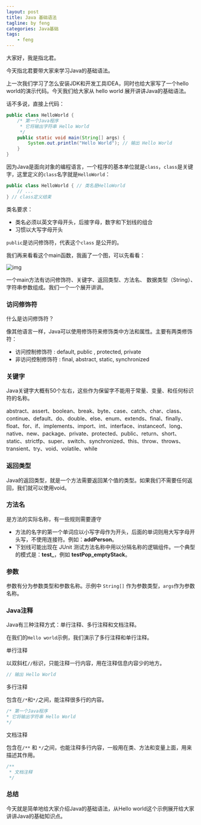 ```yaml
---
layout: post
title: Java 基础语法
tagline: by feng
categories: Java基础
tags: 
    - feng
---
```


大家好，我是指北君。

今天指北君要带大家来学习Java的基础语法。

上一次我们学习了怎么安装JDK和开发工具IDEA，同时也给大家写了一个hello world的演示代码。今天我们给大家从 hello world 展开讲讲Java的基础语法。

话不多说，直接上代码：

```java
public class HelloWorld {
    /* 第一个Java程序
     * 它将输出字符串 Hello World
     */
    public static void main(String[] args) {
        System.out.println("Hello World"); // 输出 Hello World
    }
}
```

因为Java是面向对象的编程语言，一个程序的基本单位就是`class`，`class`是关键字，这里定义的`class`名字就是`HelloWorld`：

```java
public class HelloWorld { // 类名是HelloWorld
    // ...
} // class定义结束
```

类名要求：

- 类名必须以英文字母开头，后接字母，数字和下划线的组合
- 习惯以大写字母开头

`public`是访问修饰符，代表这个`class` 是公开的。

我们再来看看这个main函数，我画了一个图，可以先看看：

![img](http://www.javanorth.cn/assets/images/2021/feng/java-basic1.jpeg)

一个main方法有访问修饰符、关键字、返回类型、方法名、 数据类型（String）、字符串参数组成。我们一个一个展开讲讲。

### 访问修饰符

什么是访问修饰符？

像其他语言一样，Java可以使用修饰符来修饰类中方法和属性。主要有两类修饰符：

- 访问控制修饰符 : default, public , protected, private
- 非访问控制修饰符 : final, abstract, static, synchronized

### 关键字

Java关键字大概有50个左右，这些作为保留字不能用于常量、变量、和任何标识符的名称。

abstract、assert、boolean、break、byte、case、catch、char、class、continue、default、do、double、else、enum、extends、final、finally、float、for、if、implements、import、int、interface、instanceof、long、native、new、package、private、protected、public、return、short、static、strictfp、super、switch、synchronized、this、throw、throws、transient、try、void、volatile、while


### 返回类型

Java的返回类型，就是一个方法需要返回某个值的类型。如果我们不需要任何返回，我们就可以使用void。

### 方法名

是方法的实际名称，有一些规则需要遵守

- 方法的名字的第一个单词应以小写字母作为开头，后面的单词则用大写字母开头写，不使用连接符。例如：**addPerson**。
- 下划线可能出现在 JUnit 测试方法名称中用以分隔名称的逻辑组件。一个典型的模式是：**test<MethodUnderTest>_<state>**，例如 **testPop_emptyStack**。

### 参数

参数有分为参数类型和参数名称。示例中 `String[]` 作为参数类型，`args`作为参数名称。

### Java注释

Java有三种注释方式：单行注释、多行注释和文档注释。

在我们的`Hello world`示例，我们演示了多行注释和单行注释。

单行注释

以双斜杠`//`标识，只能注释一行内容，用在注释信息内容少的地方。

```java
// 输出 Hello World
```

多行注释

包含在`/*`和`*/`之间，能注释很多行的内容。

```java
/* 第一个Java程序
* 它将输出字符串 Hello World
*/
```

文档注释

包含在`/**` 和 `*/`之间，也能注释多行内容，一般用在类、方法和变量上面，用来描述其作用。

```java
/**
 * 文档注释
 */
```


### 总结

今天就是简单地给大家介绍Java的基础语法，从Hello world这个示例展开给大家讲讲Java的基础知识点。